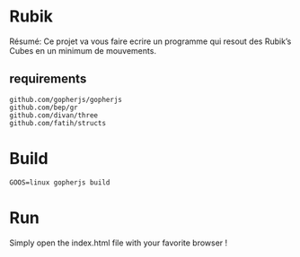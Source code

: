 # Rubik
Résumé: Ce projet va vous faire ecrire un programme qui resout des Rubik’s Cubes en un minimum de mouvements.

## requirements
```
github.com/gopherjs/gopherjs
github.com/bep/gr
github.com/divan/three
github.com/fatih/structs
```

# Build
```
GOOS=linux gopherjs build
```

# Run
Simply open the index.html file with your favorite browser !